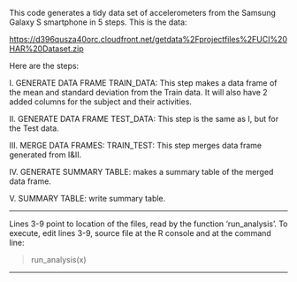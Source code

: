 This code generates a tidy data set of accelerometers from the Samsung Galaxy S smartphone in 5 steps. This is the data:

https://d396qusza40orc.cloudfront.net/getdata%2Fprojectfiles%2FUCI%20HAR%20Dataset.zip

Here are the steps:

I. GENERATE DATA FRAME TRAIN_DATA: This step makes a data frame of the mean and standard deviation from the Train data. It will also have 2 added columns for the subject and their activities.

II. GENERATE DATA FRAME TEST_DATA: This step is the same as I, but for the Test data.

III. MERGE DATA FRAMES: TRAIN_TEST: This step merges data frame generated from I&II.

IV. GENERATE SUMMARY TABLE: makes a summary table of the merged data frame.

V. SUMMARY TABLE: write summary table.

____________________________________________


Lines 3-9 point to location of the files, read by the function ‘run_analysis’.
To execute, edit lines 3-9, source file at the R console and at the command line:

> run_analysis(x)

____________________________________________






